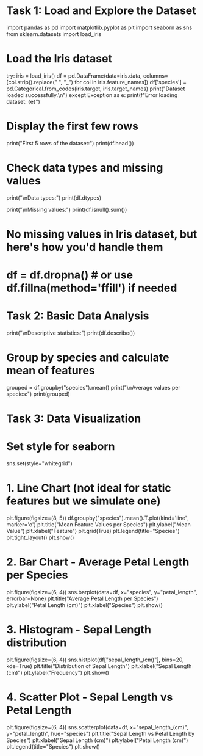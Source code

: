 # Task 1: Load and Explore the Dataset
import pandas as pd
import matplotlib.pyplot as plt
import seaborn as sns
from sklearn.datasets import load_iris

# Load the Iris dataset
try:
    iris = load_iris()
    df = pd.DataFrame(data=iris.data, columns=[col.strip().replace(" ", "_") for col in iris.feature_names])
    df['species'] = pd.Categorical.from_codes(iris.target, iris.target_names)
    print("Dataset loaded successfully.\n")
except Exception as e:
    print(f"Error loading dataset: {e}")

# Display the first few rows
print("First 5 rows of the dataset:")
print(df.head())

# Check data types and missing values
print("\nData types:")
print(df.dtypes)

print("\nMissing values:")
print(df.isnull().sum())

# No missing values in Iris dataset, but here's how you'd handle them
# df = df.dropna()  # or use df.fillna(method='ffill') if needed

# Task 2: Basic Data Analysis
print("\nDescriptive statistics:")
print(df.describe())

# Group by species and calculate mean of features
grouped = df.groupby("species").mean()
print("\nAverage values per species:")
print(grouped)

# Task 3: Data Visualization

# Set style for seaborn
sns.set(style="whitegrid")

# 1. Line Chart (not ideal for static features but we simulate one)
plt.figure(figsize=(8, 5))
df.groupby("species").mean().T.plot(kind='line', marker='o')
plt.title("Mean Feature Values per Species")
plt.ylabel("Mean Value")
plt.xlabel("Feature")
plt.grid(True)
plt.legend(title="Species")
plt.tight_layout()
plt.show()

# 2. Bar Chart - Average Petal Length per Species
plt.figure(figsize=(6, 4))
sns.barplot(data=df, x="species", y="petal_length", errorbar=None)
plt.title("Average Petal Length per Species")
plt.ylabel("Petal Length (cm)")
plt.xlabel("Species")
plt.show()

# 3. Histogram - Sepal Length distribution
plt.figure(figsize=(6, 4))
sns.histplot(df["sepal_length_(cm)"], bins=20, kde=True)
plt.title("Distribution of Sepal Length")
plt.xlabel("Sepal Length (cm)")
plt.ylabel("Frequency")
plt.show()

# 4. Scatter Plot - Sepal Length vs Petal Length
plt.figure(figsize=(6, 4))
sns.scatterplot(data=df, x="sepal_length_(cm)", y="petal_length", hue="species")
plt.title("Sepal Length vs Petal Length by Species")
plt.xlabel("Sepal Length (cm)")
plt.ylabel("Petal Length (cm)")
plt.legend(title="Species")
plt.show()
